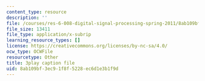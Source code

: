 ```yaml
---
content_type: resource
description: ''
file: /courses/res-6-008-digital-signal-processing-spring-2011/8ab109bf3ec91f8f5228ec6d1e3b1f9d_OQNR099y8mM.srt
file_size: 13411
file_type: application/x-subrip
learning_resource_types: []
license: https://creativecommons.org/licenses/by-nc-sa/4.0/
ocw_type: OCWFile
resourcetype: Other
title: 3play caption file
uid: 8ab109bf-3ec9-1f8f-5228-ec6d1e3b1f9d
---
```

